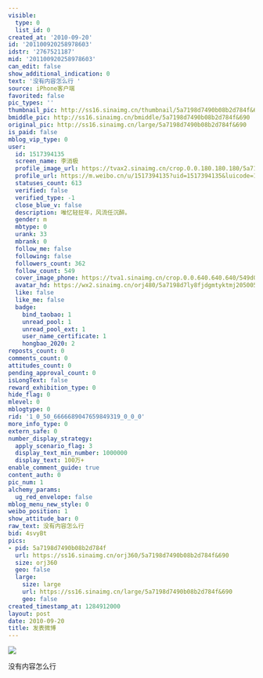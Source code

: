 ```yaml
---
visible:
  type: 0
  list_id: 0
created_at: '2010-09-20'
id: '201100920258978603'
idstr: '2767521187'
mid: '201100920258978603'
can_edit: false
show_additional_indication: 0
text: '没有内容怎么行 '
source: iPhone客户端
favorited: false
pic_types: ''
thumbnail_pic: http://ss16.sinaimg.cn/thumbnail/5a7198d7490b08b2d784f&690
bmiddle_pic: http://ss16.sinaimg.cn/bmiddle/5a7198d7490b08b2d784f&690
original_pic: http://ss16.sinaimg.cn/large/5a7198d7490b08b2d784f&690
is_paid: false
mblog_vip_type: 0
user:
  id: 1517394135
  screen_name: 李消极
  profile_image_url: https://tvax2.sinaimg.cn/crop.0.0.180.180.180/5a7198d7ly8fjdgmtyktmj20500500so.jpg?KID=imgbed,tva&Expires=1606400459&ssig=WEPDJ2e%2BxQ
  profile_url: https://m.weibo.cn/u/1517394135?uid=1517394135&luicode=10000011&lfid=2304131517394135_-_WEIBO_SECOND_PROFILE_WEIBO
  statuses_count: 613
  verified: false
  verified_type: -1
  close_blue_v: false
  description: 唯忆轻狂年，风流任沉醉。
  gender: m
  mbtype: 0
  urank: 33
  mbrank: 0
  follow_me: false
  following: false
  followers_count: 362
  follow_count: 549
  cover_image_phone: https://tva1.sinaimg.cn/crop.0.0.640.640.640/549d0121tw1egm1kjly3jj20hs0hsq4f.jpg
  avatar_hd: https://wx2.sinaimg.cn/orj480/5a7198d7ly8fjdgmtyktmj20500500so.jpg
  like: false
  like_me: false
  badge:
    bind_taobao: 1
    unread_pool: 1
    unread_pool_ext: 1
    user_name_certificate: 1
    hongbao_2020: 2
reposts_count: 0
comments_count: 0
attitudes_count: 0
pending_approval_count: 0
isLongText: false
reward_exhibition_type: 0
hide_flag: 0
mlevel: 0
mblogtype: 0
rid: '1_0_50_6666689047659849319_0_0_0'
more_info_type: 0
extern_safe: 0
number_display_strategy:
  apply_scenario_flag: 3
  display_text_min_number: 1000000
  display_text: 100万+
enable_comment_guide: true
content_auth: 0
pic_num: 1
alchemy_params:
  ug_red_envelope: false
mblog_menu_new_style: 0
weibo_position: 1
show_attitude_bar: 0
raw_text: 没有内容怎么行 ​​​
bid: 4svyBt
pics:
- pid: 5a7198d7490b08b2d784f
  url: https://ss16.sinaimg.cn/orj360/5a7198d7490b08b2d784f&690
  size: orj360
  geo: false
  large:
    size: large
    url: https://ss16.sinaimg.cn/large/5a7198d7490b08b2d784f&690
    geo: false
created_timestamp_at: 1284912000
layout: post
date: 2010-09-20
title: 发表微博
---
```


![](https://image.baidu.com/search/down?url=http://ss16.sinaimg.cn/large/5a7198d7490b08b2d784f&690)

没有内容怎么行 

